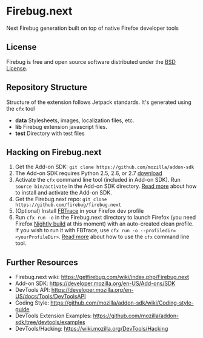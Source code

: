 Firebug.next
============

Next Firebug generation built on top of native Firefox developer tools

License
-------
Firebug is free and open source software distributed under the
[BSD License](https://github.com/firebug/firebug.next/blob/master/license.txt).

Repository Structure
--------------------
Structure of the extension follows Jetpack standards. It's generated using the
`cfx` tool

* **data** Stylesheets, images, localization files, etc. 
* **lib** Firebug extension javascript files.
* **test** Directory with test files

Hacking on Firebug.next
-----------------------
1. Get the Add-on SDK: `git clone https://github.com/mozilla/addon-sdk`
2. The Add-on SDK requires Python 2.5, 2.6, or 2.7 [download](http://python.org/download/)
3. Activate the `cfx` command line tool (included in Add-on SDK). Run `source bin/activate` in
the Add-on SDK directory. [Read more](https://developer.mozilla.org/en-US/Add-ons/SDK/Tutorials/Installation)
about how to install and activate the Add-on SDK.
4. Get the Firebug.next repo: `git clone https://github.com/firebug/firebug.next`
5. (Optional) Install [FBTrace](https://github.com/firebug/tracing-console) in your Firefox dev profile
6. Run `cfx run -o` in the Firebug.next directory to launch Firefox (you need
Firefox [Nightly build](https://nightly.mozilla.org/) at this moment)
with an auto-created clean profile.
If you wish to run it with FBTrace, use `cfx run -o --profiledir=<yourProfileDir>`.
[Read more](https://developer.mozilla.org/en-US/Add-ons/SDK/Tutorials/Installation)
about how to use the `cfx` command line tool.

Further Resources
-----------------

* Firebug.next wiki: https://getfirebug.com/wiki/index.php/Firebug.next
* Add-on SDK: https://developer.mozilla.org/en-US/Add-ons/SDK
* DevTools API: https://developer.mozilla.org/en-US/docs/Tools/DevToolsAPI
* Coding Style: https://github.com/mozilla/addon-sdk/wiki/Coding-style-guide
* DevTools Extension Examples: https://github.com/mozilla/addon-sdk/tree/devtools/examples
* DevTools/Hacking: https://wiki.mozilla.org/DevTools/Hacking
